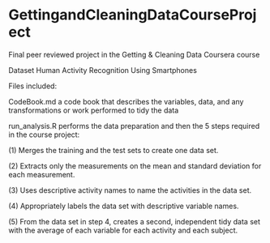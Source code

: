 # GettingandCleaningDataCourseProject
Final peer reviewed project in the Getting &amp; Cleaning Data Coursera course

Dataset
Human Activity Recognition Using Smartphones


Files included:

CodeBook.md a code book that describes the variables, data, and any transformations or work performed to tidy the data

run_analysis.R performs the data preparation and then the 5 steps required in the course project:

  (1) Merges the training and the test sets to create one data set.

  (2) Extracts only the measurements on the mean and standard deviation for each measurement.

  (3) Uses descriptive activity names to name the activities in the data set.

  (4) Appropriately labels the data set with descriptive variable names.

  (5) From the data set in step 4, creates a second, independent tidy data set with the average of each variable for each activity and each subject.
